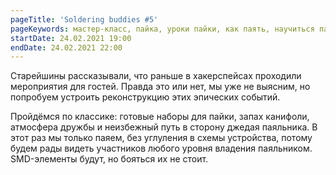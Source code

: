 ```yaml
---
pageTitle: 'Soldering buddies #5'
pageKeywords: мастер-класс, пайка, уроки пайки, как паять, научиться паять
startDate: 24.02.2021 19:00
endDate: 24.02.2021 22:00
---
```


Старейшины рассказывали, что раньше в хакерспейсах проходили мероприятия для гостей. Правда это или нет, мы уже не выясним, но попробуем устроить реконструкцию этих эпических событий.

Пройдёмся по классике: готовые наборы для пайки, запах канифоли, атмосфера дружбы и неизбежный путь в сторону джедая паяльника.
В этот раз мы только паяем, без углуления в схемы устройства, потому будем рады видеть участников любого уровня владения паяльником. SMD-элементы будут, но бояться их не стоит.
